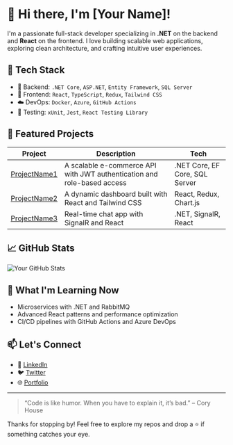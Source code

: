 # 👋 Hi there, I'm [Your Name]!

I'm a passionate full-stack developer specializing in **.NET** on the backend and **React** on the frontend. I love building scalable web applications, exploring clean architecture, and crafting intuitive user experiences.

## 🚀 Tech Stack

- 🧠 Backend: `.NET Core`, `ASP.NET`, `Entity Framework`, `SQL Server`
- 🎨 Frontend: `React`, `TypeScript`, `Redux`, `Tailwind CSS`
- ☁️ DevOps: `Docker`, `Azure`, `GitHub Actions`
- 🧪 Testing: `xUnit`, `Jest`, `React Testing Library`

## 📂 Featured Projects

| Project | Description | Tech |
|--------|-------------|------|
| [ProjectName1](https://github.com/yourusername/project1) | A scalable e-commerce API with JWT authentication and role-based access | .NET Core, EF Core, SQL Server |
| [ProjectName2](https://github.com/yourusername/project2) | A dynamic dashboard built with React and Tailwind CSS | React, Redux, Chart.js |
| [ProjectName3](https://github.com/yourusername/project3) | Real-time chat app with SignalR and React | .NET, SignalR, React |

## 📈 GitHub Stats

![Your GitHub Stats](https://github-readme-stats.vercel.app/api?username=yourusername&show_icons=true&theme=radical)

## 🧠 What I'm Learning Now

- Microservices with .NET and RabbitMQ
- Advanced React patterns and performance optimization
- CI/CD pipelines with GitHub Actions and Azure DevOps

## 📫 Let's Connect

- 💼 [LinkedIn](https://linkedin.com/in/yourprofile)
- 🐦 [Twitter](https://twitter.com/yourhandle)
- 🌐 [Portfolio](https://yourportfolio.com)

---

> “Code is like humor. When you have to explain it, it’s bad.” – Cory House

Thanks for stopping by! Feel free to explore my repos and drop a ⭐ if something catches your eye.
